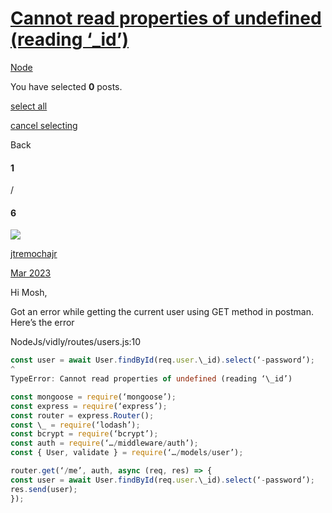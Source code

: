 # [Cannot read properties of undefined (reading ‘\_id’)](https://forum.codewithmosh.com/t/cannot-read-properties-of-undefined-reading-id/18554)

[Node](https://forum.codewithmosh.com/c/node/9)

You have selected **0** posts.

[select all](https://forum.codewithmosh.com/t/cannot-read-properties-of-undefined-reading-id/18554)

[cancel selecting](https://forum.codewithmosh.com/t/cannot-read-properties-of-undefined-reading-id/18554)

Back

#### 1

/

#### 6

[![](https://avatars.discourse-cdn.com/v4/letter/j/278dde/48.png)](https://forum.codewithmosh.com/u/jtremochajr)

[jtremochajr](https://forum.codewithmosh.com/u/jtremochajr)

[Mar 2023](https://forum.codewithmosh.com/t/cannot-read-properties-of-undefined-reading-id/18554 'Post date')

Hi Mosh,

Got an error while getting the current user using GET method in postman. Here’s the error

NodeJs/vidly/routes/users.js:10

```typescript
const user = await User.findById(req.user.\_id).select(‘-password’);
^
TypeError: Cannot read properties of undefined (reading ‘\_id’)

const mongoose = require(‘mongoose’);
const express = require(‘express’);
const router = express.Router();
const \_ = require(‘lodash’);
const bcrypt = require(‘bcrypt’);
const auth = require(‘…/middleware/auth’);
const { User, validate } = require(‘…/models/user’);

router.get(‘/me’, auth, async (req, res) => {
const user = await User.findById(req.user.\_id).select(‘-password’);
res.send(user);
});
```
